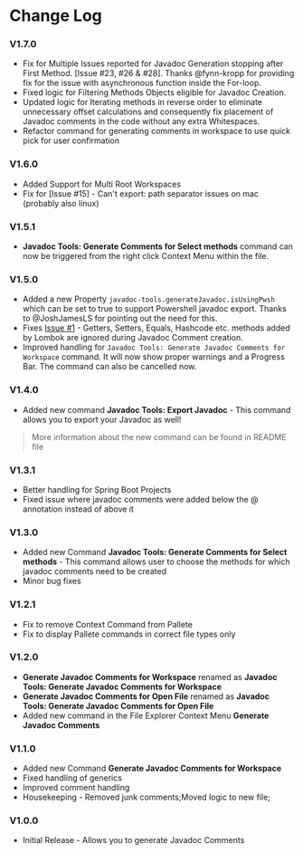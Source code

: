 # Change Log
### V1.7.0
- Fix for Multiple Issues reported for Javadoc Generation stopping after First Method. [Issue #23, #26 & #28]. Thanks @fynn-kropp for providing fix for the issue with asynchronous function inside the For-loop.
- Fixed logic for Filtering Methods Objects eligible for Javadoc Creation.
- Updated logic for Iterating methods in reverse order to eliminate unnecessary offset calculations and consequently fix placement of Javadoc comments in the code without any extra Whitespaces.
- Refactor command for generating comments in workspace to use quick pick for user confirmation

### V1.6.0
- Added Support for Multi Root Workspaces
- Fix for [Issue #15] - Can't export: path separator issues on mac (probably also linux) 
### V1.5.1
- **Javadoc Tools: Generate Comments for Select methods** command can now be triggered from the right click Context Menu within the file.
### V1.5.0
- Added a new Property `javadoc-tools.generateJavadoc.isUsingPwsh` which can be set to true to support Powershell javadoc export. Thanks to @JoshJamesLS for pointing out the need for this.
- Fixes [Issue #1](https://github.com/madhavd1/vscode-javadoc-tools/issues/1) - Getters, Setters, Equals, Hashcode etc. methods added by Lombok are ignored during Javadoc Comment creation.
- Improved handling for `Javadoc Tools: Generate Javadoc Comments for Workspace` command. It will now show proper warnings and a Progress Bar. The command can also be cancelled now.
### V1.4.0
- Added new command **Javadoc Tools: Export Javadoc** - This command allows you to export your Javadoc as well!
> More information about the new command can be found in README file

### V1.3.1
- Better handling for Spring Boot Projects
- Fixed issue where javadoc comments were added below the @ annotation instead of above it

### V1.3.0
- Added new Command **Javadoc Tools: Generate Comments for Select methods** - This command allows user to choose the methods for which javadoc comments need to be created
- Minor bug fixes

### V1.2.1
- Fix to remove Context Command from Pallete
- Fix to display Pallete commands in correct file types only

### V1.2.0
- **Generate Javadoc Comments for Workspace** renamed as **Javadoc Tools: Generate Javadoc Comments for Workspace**
- **Generate Javadoc Comments for Open File** renamed as **Javadoc Tools: Generate Javadoc Comments for Open File**
- Added new command in the File Explorer Context Menu **Generate Javadoc Comments**


### V1.1.0
- Added new Command **Generate Javadoc Comments for Workspace**
- Fixed handling of generics
- Improved comment handling
- Housekeeping -  Removed junk comments;Moved logic to new file;

### V1.0.0
- Initial Release -  Allows you to generate Javadoc Comments